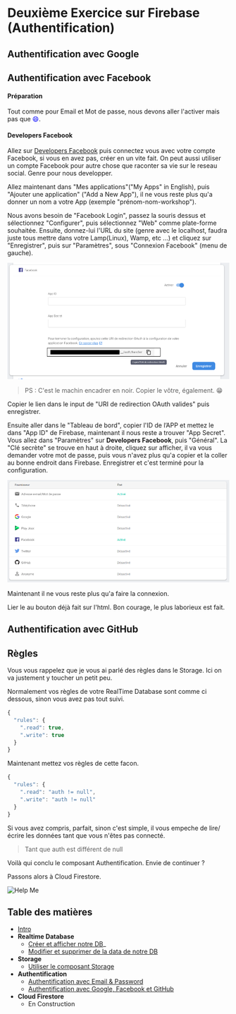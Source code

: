 # Deuxième Exercice sur Firebase (Authentification)

## Authentification avec Google

## Authentification avec Facebook

#### Préparation
Tout comme pour Email et Mot de passe, nous devons aller l'activer mais pas que <span style="color:blue">:smile:</span>.

#### Developers Facebook
Allez sur <a href="https://developers.facebook.com/" target="_blank">Developers Facebook</a> puis connectez vous avec votre compte Facebook, si vous en avez pas, créer en un vite fait. On peut aussi utiliser un compte Facebook pour autre chose que raconter sa vie sur le reseau social. Genre pour nous developper.

Allez maintenant dans "Mes applications"("My Apps" in English), puis "Ajouter une application" ("Add a New App"), il ne vous reste plus qu'a donner un nom a votre App (exemple "prénom-nom-workshop").

Nous avons besoin de "Facebook Login", passez la souris dessus et sélectionnez "Configurer", puis sélectionnez "Web" comme plate-forme souhaitée. Ensuite, donnez-lui l'URL du site (genre avec le localhost, faudra juste tous mettre dans votre Lamp(Linux), Wamp, etc ...) et cliquez sur "Enregistrer", puis sur "Paramètres", sous "Connexion Facebook" (menu de gauche).

![URI de redirection OAuth](../assets/facebooklogin.png "URI de redirection OAuth")

> PS : C'est le machin encadrer en noir. Copier le vôtre, également. :grin:

Copier le lien dans le input de "URI de redirection OAuth valides" puis enregistrer.

Ensuite aller dans le "Tableau de bord", copier l'ID de l’APP et mettez le dans "App ID" de Firebase, maintenant il nous reste a trouver "App Secret". Vous allez dans "Paramètres" sur **Developers Facebook**, puis "Général". 
La "Clé secrète" se trouve en haut à droite, cliquez sur afficher, il va vous demander votre mot de passe, puis vous n'avez plus qu'a copier et la coller au bonne endroit dans Firebase. Enregistrer et c'est terminé pour la configuration.

![Firebase Actived Facebook](../assets/firebase-after-actived-FB.png "Firebase activation de Facebook")

Maintenant il ne vous reste plus qu'a faire la connexion.

Lier le au bouton déjà fait sur l'html.
Bon courage, le plus laborieux est fait.

## Authentification avec GitHub


## Règles
Vous vous rappelez que je vous ai parlé des règles dans le Storage. Ici on va justement y toucher un petit peu.

Normalement vos règles de votre RealTime Database sont comme ci dessous, sinon vous avez pas tout suivi.

```javascript
{
  "rules": {
    ".read": true,
    ".write": true
  }
}
```

Maintenant mettez vos règles de cette facon.

```javascript
{
  "rules": {
    ".read": "auth != null",
    ".write": "auth != null"
  }
}
```

Si vous avez compris, parfait, sinon c'est simple, il vous empeche de lire/écrire les données tant que vous n'êtes pas connecté.

> Tant que auth est différent de null

Voilà qui conclu le composant Authentification.
Envie de continuer ?

Passons alors à Cloud Firestore. 

![Help Me](https://media.giphy.com/media/MSgJnzNSMGBc6BpGIc/giphy.gif "Help !!!")



## Table des matières

  - [Intro](../intro.md) 
  - **Realtime Database**
    - [Créer et afficher notre DB](../1_Realtime_Database/exercice01.md)_
    - [Modifier et supprimer de la data de notre DB](../1_Realtime_Database/exercice02.md)
  - **Storage**
    - [Utiliser le composant Storage](../2_Storage/exercice01.md)
  - **Authentification**
    - [Authentification avec Email & Password](./3_Authentification/exercice01.md)
    - [Authentification avec Google, Facebook et GitHub](./3_Authentification/exercice01.md)
  - **Cloud Firestore**
    - En Construction
